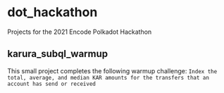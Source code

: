 # dot_hackathon
Projects for the 2021 Encode Polkadot Hackathon

## karura_subql_warmup
This small project completes the following warmup challenge: ```Index the total, average, and median KAR amounts for the transfers that an account has send or received```
